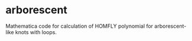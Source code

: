 # arborescent
Mathematica code for calculation of HOMFLY polynomial for arborescent-like knots with loops.
